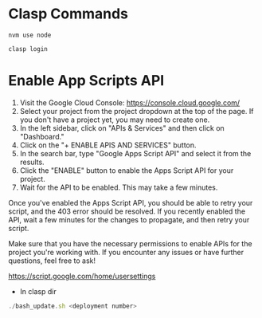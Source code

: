 # Clasp Commands
```
nvm use node

clasp login
```

# Enable App Scripts API

1. Visit the Google Cloud Console: https://console.cloud.google.com/
2. Select your project from the project dropdown at the top of the page. If you don't have a project yet, you may need to create one.
3. In the left sidebar, click on "APIs & Services" and then click on "Dashboard."
4. Click on the "+ ENABLE APIS AND SERVICES" button.
5. In the search bar, type "Google Apps Script API" and select it from the results.
6. Click the "ENABLE" button to enable the Apps Script API for your project.
7. Wait for the API to be enabled. This may take a few minutes.

Once you've enabled the Apps Script API, you should be able to retry your script, and the 403 error should be resolved. If you recently enabled the API, wait a few minutes for the changes to propagate, and then retry your script.

Make sure that you have the necessary permissions to enable APIs for the project you're working with. If you encounter any issues or have further questions, feel free to ask!

https://script.google.com/home/usersettings

- In clasp dir

```jsx
./bash_update.sh <deployment number>
```
